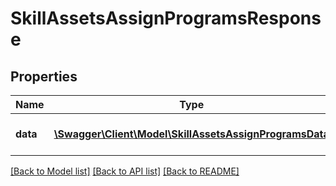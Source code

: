 # SkillAssetsAssignProgramsResponse

## Properties
Name | Type | Description | Notes
------------ | ------------- | ------------- | -------------
**data** | [**\Swagger\Client\Model\SkillAssetsAssignProgramsData**](SkillAssetsAssignProgramsData.md) | Results of the assign process | 

[[Back to Model list]](../README.md#documentation-for-models) [[Back to API list]](../README.md#documentation-for-api-endpoints) [[Back to README]](../README.md)


